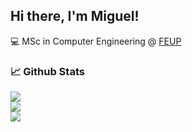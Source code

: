 ## Hi there, I'm Miguel! 


<main class="container">

💻 MSc in Computer Engineering @ [FEUP](https://sigarra.up.pt/feup/en/CUR_GERAL.CUR_PLANOS_ESTUDOS_VIEW?pv_plano_id=31204&pv_ano_lectivo=2024)

  
  ### 📈️ Github Stats

![](https://github-readme-stats.vercel.app/api?username=miguel26-pixel&theme=react&hide_border=true&include_all_commits=false&count_private=true)<br/> 
![](https://github-readme-streak-stats.herokuapp.com/?user=miguel26-pixel&theme=react&hide_border=true)<br/>
![](https://github-readme-stats.vercel.app/api/top-langs/?username=miguel26-pixel&theme=react&hide_border=true&include_all_commits=false&count_private=true&layout=compact)

